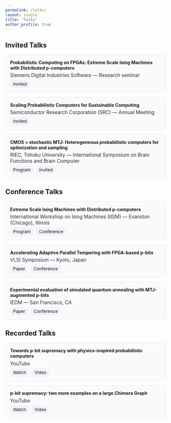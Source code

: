 ```yaml
---
permalink: /talks/
layout: single
title: "Talks"
author_profile: true
---
```


<!-- Page-scoped styles: category blocks, left-aligned text, wrap-safe on mobile -->
<style>
.t-section{margin:.6rem 0 1rem}
.t-grid{list-style:none;margin:.25rem 0 0 0;padding:0;display:grid;grid-template-columns:repeat(2,minmax(0,1fr));gap:14px}
.t-card{border:1px solid var(--surface-border,#e5e7eb);background:var(--surface-bg,#f8fafc);border-radius:10px;padding:14px}
.t-card *{text-align:left !important}
.t-title{margin:.05rem 0 .35rem;font-weight:700}
.t-host{font-size:.95rem;opacity:.9;margin:.1rem 0}
.t-links{display:flex;flex-wrap:wrap;gap:8px;margin-top:.35rem}
.badge{display:inline-block;font-size:.86rem;padding:3px 8px;border-radius:999px;border:1px solid var(--tag-border,#e5e7eb);background:var(--tag-bg,#f3f4f6);color:var(--tag-fg,#111827);text-decoration:none;white-space:nowrap}
@media (max-width:980px){.t-grid{grid-template-columns:1fr}}
/* wrap safety for long titles/hosts */
.t-card{overflow-wrap:anywhere;word-break:normal}
</style>

## Invited Talks

<ul class="t-grid">

  <li class="t-card">
    <div class="t-title">Probabilistic Computing on FPGAs: Extreme Scale Ising Machines with Distributed p-computers</div>
    <div class="t-host">Siemens Digital Industries Software — Research seminar</div>
    <div class="t-links">
      <span class="badge">Invited</span>
    </div>
  </li>

  <li class="t-card">
    <div class="t-title">Scaling Probabilistic Computers for Sustainable Computing</div>
    <div class="t-host">Semiconductor Research Corporation (SRC) — Annual Meeting</div>
    <div class="t-links">
      <span class="badge">Invited</span>
    </div>
  </li>

  <li class="t-card">
    <div class="t-title">CMOS + stochastic MTJ: Heterogeneous probabilistic computers for optimization and sampling</div>
    <div class="t-host">RIEC, Tohoku University — International Symposium on Brain Functions and Brain Computer</div>
    <div class="t-links">
      <a class="badge" href="https://www.nanospin.riec.tohoku.ac.jp/RIEC_Sympo/2023/program.html" target="_blank" rel="noopener">Program</a>
      <span class="badge">Invited</span>
    </div>
  </li>

</ul>

## Conference Talks

<ul class="t-grid">

  <li class="t-card">
    <div class="t-title">Extreme Scale Ising Machines with Distributed p-computers</div>
    <div class="t-host">International Workshop on Ising Machines (IISM) — Evanston (Chicago), Illinois</div>
    <div class="t-links">
      <a class="badge" href="[https://www.petaspin.com/isingmachines2025](https://www.petaspin.com/isingmachines2025/preliminary-program/)/" target="_blank" rel="noopener">Program</a>
      <span class="badge">Conference</span>
    </div>
  </li>

  <li class="t-card">
    <div class="t-title">Accelerating Adaptive Parallel Tempering with FPGA-based p-bits</div>
    <div class="t-host">VLSI Symposium — Kyoto, Japan</div>
    <div class="t-links">
      <a class="badge" href="https://ieeexplore.ieee.org/document/10185207" target="_blank" rel="noopener">Paper</a>
      <span class="badge">Conference</span>
    </div>
  </li>

  <li class="t-card">
    <div class="t-title">Experimental evaluation of simulated quantum annealing with MTJ-augmented p-bits</div>
    <div class="t-host">IEDM — San Francisco, CA</div>
    <div class="t-links">
      <a class="badge" href="https://ieeexplore.ieee.org/document/10019530" target="_blank" rel="noopener">Paper</a>
      <span class="badge">Conference</span>
    </div>
  </li>

</ul>

## Recorded Talks

<ul class="t-grid">

  <li class="t-card">
    <div class="t-title">Towards p-bit supremacy with physics-inspired probabilistic computers</div>
    <div class="t-host">YouTube</div>
    <div class="t-links">
      <a class="badge" href="https://www.youtube.com/watch?v=q28PovnQeN4" target="_blank" rel="noopener">Watch</a>
      <span class="badge">Video</span>
    </div>
  </li>

  <li class="t-card">
    <div class="t-title">p-bit supremacy: two more examples on a large Chimera Graph</div>
    <div class="t-host">YouTube</div>
    <div class="t-links">
      <a class="badge" href="https://www.youtube.com/watch?v=JHNB27FhvWc" target="_blank" rel="noopener">Watch</a>
      <span class="badge">Video</span>
    </div>
  </li>

</ul>
